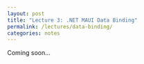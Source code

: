 ```yaml
---
layout: post
title: "Lecture 3: .NET MAUI Data Binding"
permalink: /lectures/data-binding/
categories: notes
---
```


Coming soon...